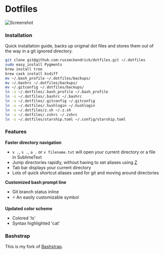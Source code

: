 # Dotfiles

![Screenshot](https://raw.github.com/russmckendrick/dotfiles/master/screenshot.png)

### Installation

Quick installation guide, backs up original dot files and stores them out of the way in a git ignored directory.

```bash
git clone git@github.com:russmckendrick/dotfiles.git ~/.dotfiles
sudo easy_install Pygments
brew install tree
brew cask install ksdiff
mv ~/.bash_profile ~/.dotfiles/backups/
mv ~/.bashrc ~/.dotfiles/backups/
mv ~/.gitconfig ~/.dotfiles/backups/
ln -s ~/.dotfiles/.bash_profile ~/.bash_profile
ln -s ~/.dotfiles/.bashrc ~/.bashrc
ln -s ~/.dotfiles/.gitconfig ~/.gitconfig
ln -s ~/.dotfiles/.hushlogin ~/.hushlogin
ln -s ~/.dotfiles/z.sh ~/.z.sh
ln -s ~/.dotfiles/.zshrc ~/.zshrc
ln -s ~/.dotfiles/starship.toml ~/.config/starship.toml
```

### Features

**Faster directory navigation**

- `v .`, `s .`, `a .` or `v filename.txt` will open your current directory or a file in SublimeText
- Jump directories rapidly, without having to set aliases using [Z](https://github.com/rupa/z)
- Tab bar displays your current directory
- Lots of quick shortcut aliases used for git and moving around directories

**Customized bash prompt line**

- Git branch status inline
- ⚡ An easily customizable symbol

**Updated color scheme**

- Colored 'ls'
- Syntax highlighted 'cat'

### Bashstrap

This is my fork of [Bashstrap](https://github.com/barryclark/bashstrap).

